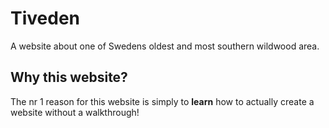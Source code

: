 # Tiveden
A website about one of Swedens oldest and most southern wildwood area. 
## Why this website?
The nr 1 reason for this website is simply to <strong>learn</strong> how to actually create a website without a walkthrough!
